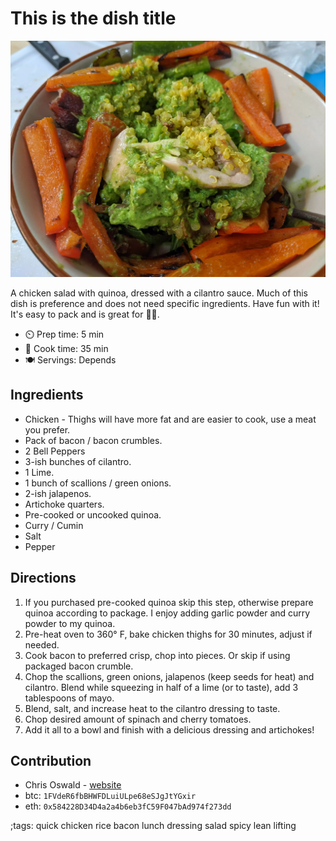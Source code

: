 # This is the dish title
![Quinoa Chicken Cilantro Salad](data/pix/quinoa-chicken-cilantro-salad.webp)

A chicken salad with quinoa, dressed with a cilantro sauce. Much of this dish is preference and does not need specific ingredients. Have fun with it! It's easy to pack and is great for 🏋️‍♂️.

- ⏲️ Prep time: 5 min
- 🍳 Cook time: 35 min
- 🍽️ Servings: Depends

## Ingredients

- Chicken - Thighs will have more fat and are easier to cook, use a meat you prefer.
- Pack of bacon / bacon crumbles.
- 2 Bell Peppers
- 3-ish bunches of cilantro.
- 1 Lime.
- 1 bunch of scallions / green onions.
- 2-ish jalapenos. 
- Artichoke quarters.
- Pre-cooked or uncooked quinoa.
- Curry / Cumin
- Salt
- Pepper


## Directions

1. If you purchased pre-cooked quinoa skip this step, otherwise prepare quinoa according to package. I enjoy adding garlic powder and curry powder to my quinoa. 
2. Pre-heat oven to 360° F, bake chicken thighs for 30 minutes, adjust if needed.
3. Cook bacon to preferred crisp, chop into pieces. Or skip if using packaged bacon crumble. 
3. Chop the scallions, green onions, jalapenos (keep seeds for heat) and cilantro. Blend while squeezing in half of a lime (or to taste), add 3 tablespoons of mayo. 
4. Blend, salt, and increase heat to the cilantro dressing to taste.
5. Chop desired amount of spinach and cherry tomatoes. 
6. Add it all to a bowl and finish with a delicious dressing and artichokes!

## Contribution


- Chris Oswald - [website](https://keybase.io/cws)
- btc: `1FVdeR6fbBHWFDLuiULpe68eSJgJtYGxir`
- eth: `0x584228D34D4a2a4b6eb3fC59F047bAd974f273dd`

;tags: quick chicken rice bacon lunch dressing salad spicy lean lifting 
